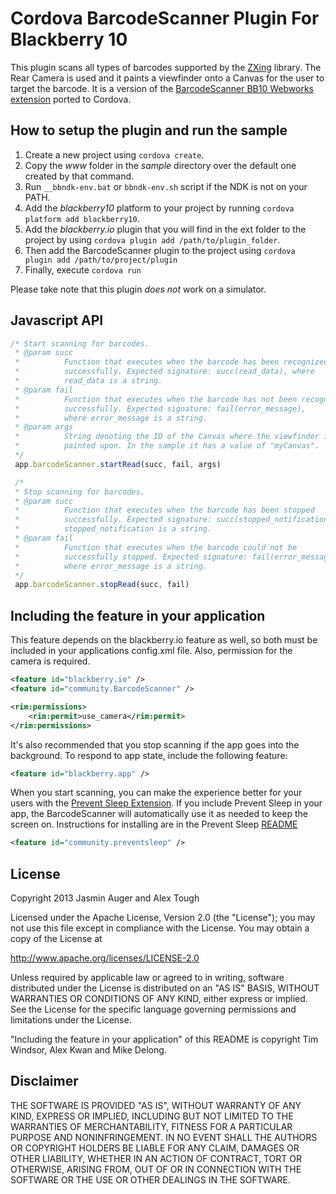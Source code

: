Cordova BarcodeScanner Plugin For Blackberry 10
===============================================

This plugin scans all types of barcodes supported by the [ZXing](https://github.com/blackberry/zxing) library. 
The Rear Camera is used and it paints a viewfinder onto a Canvas for the user to target the barcode.
It is a version of the [BarcodeScanner BB10 Webworks extension](https://github.com/blackberry/WebWorks-Community-APIs/tree/master/BB10/BarcodeScanner) 
ported to Cordova. 

## How to setup the plugin and run the sample


1. Create a new project using ```cordova create```.
2. Copy the _www_ folder in the _sample_ directory over the default one created by that command. 
3. Run ```__bbndk-env.bat``` or ```bbndk-env.sh``` script if the NDK is not on your PATH. 
4. Add the _blackberry10_ platform to your project by running ```cordova platform add blackberry10```.
5. Add the _blackberry.io_ plugin that you will find in the ext folder to the project by using ```cordova plugin add /path/to/plugin_folder```. 
6. Then add the BarcodeScanner plugin to the project using ```cordova plugin add /path/to/project/plugin```
7. Finally, execute ```cordova run```

Please take note that this plugin _does not_ work on a simulator.

## Javascript API


```javascript
/* Start scanning for barcodes. 
 * @param succ
 *			Function that executes when the barcode has been recognized 
 *			successfully. Expected signature: succ(read_data), where 
 *			read_data is a string.
 * @param fail
 * 			Function that executes when the barcode has not been recognized 
 *			successfully. Expected signature: fail(error_message), 
 *			where error_message is a string.
 * @param args
 *			String denoting the ID of the Canvas where the viewfinder is 
 *			painted upon. In the sample it has a value of "myCanvas".
 */
 app.barcodeScanner.startRead(succ, fail, args)

 /*
 * Stop scanning for barcodes.
 * @param succ
 *			Function that executes when the barcode has been stopped
 *			successfully. Expected signature: succ(stopped_notification), where 
 *			stopped_notification is a string.
 * @param fail
 * 			Function that executes when the barcode could not be 
 *			successfully stopped. Expected signature: fail(error_message), 
 *			where error_message is a string.
 */
 app.barcodeScanner.stopRead(succ, fail)

```

## Including the feature in your application
This feature depends on the blackberry.io feature as well, so both must be included in your applications config.xml file. Also, permission for the camera is required.
```xml
<feature id="blackberry.io" />
<feature id="community.BarcodeScanner" />

<rim:permissions>
	<rim:permit>use_camera</rim:permit>
</rim:permissions>
```

It's also recommended that you stop scanning if the app goes into the background. To respond to app state,  include the following feature:
```xml
<feature id="blackberry.app" />
```

When you start scanning, you can make the experience better for your users with the [Prevent Sleep Extension](https://github.com/blackberry/WebWorks-Community-APIs/tree/master/BB10/PreventSleep). If you include Prevent Sleep in your app, the BarcodeScanner will automatically use it as needed to keep the screen on. Instructions for installing are in the Prevent Sleep [README](https://github.com/blackberry/WebWorks-Community-APIs/blob/master/BB10/PreventSleep/README.md)

```xml
<feature id="community.preventsleep" />
```


## License

Copyright 2013 Jasmin Auger and Alex Tough

Licensed under the Apache License, Version 2.0 (the "License");
you may not use this file except in compliance with the License.
You may obtain a copy of the License at

   http://www.apache.org/licenses/LICENSE-2.0

Unless required by applicable law or agreed to in writing, software
distributed under the License is distributed on an "AS IS" BASIS,
WITHOUT WARRANTIES OR CONDITIONS OF ANY KIND, either express or implied.
See the License for the specific language governing permissions and
limitations under the License.

"Including the feature in your application" of this README is copyright Tim Windsor, Alex Kwan and Mike Delong. 

## Disclaimer

THE SOFTWARE IS PROVIDED "AS IS", WITHOUT WARRANTY OF ANY KIND, EXPRESS OR IMPLIED, INCLUDING BUT NOT LIMITED TO THE WARRANTIES OF MERCHANTABILITY, FITNESS FOR A PARTICULAR PURPOSE AND NONINFRINGEMENT. IN NO EVENT SHALL THE AUTHORS OR COPYRIGHT HOLDERS BE LIABLE FOR ANY CLAIM, DAMAGES OR OTHER LIABILITY, WHETHER IN AN ACTION OF CONTRACT, TORT OR OTHERWISE, ARISING FROM, OUT OF OR IN CONNECTION WITH THE SOFTWARE OR THE USE OR OTHER DEALINGS IN THE SOFTWARE.